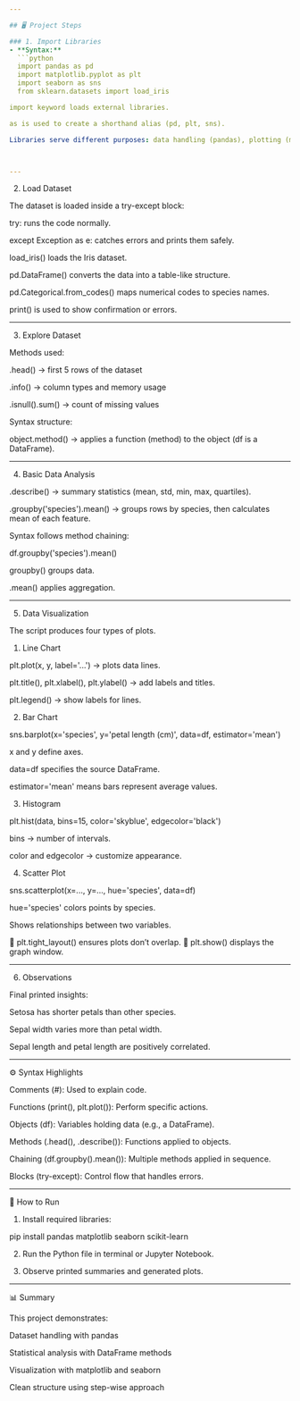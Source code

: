```yaml
---

## 🖥️ Project Steps

### 1. Import Libraries
- **Syntax:**
  ```python
  import pandas as pd
  import matplotlib.pyplot as plt
  import seaborn as sns
  from sklearn.datasets import load_iris

import keyword loads external libraries.

as is used to create a shorthand alias (pd, plt, sns).

Libraries serve different purposes: data handling (pandas), plotting (matplotlib, seaborn), and dataset loading (scikit-learn).



---
```


2. Load Dataset

The dataset is loaded inside a try-except block:

try: runs the code normally.

except Exception as e: catches errors and prints them safely.


load_iris() loads the Iris dataset.

pd.DataFrame() converts the data into a table-like structure.

pd.Categorical.from_codes() maps numerical codes to species names.

print() is used to show confirmation or errors.



---

3. Explore Dataset

Methods used:

.head() → first 5 rows of the dataset

.info() → column types and memory usage

.isnull().sum() → count of missing values


Syntax structure:

object.method() → applies a function (method) to the object (df is a DataFrame).




---

4. Basic Data Analysis

.describe() → summary statistics (mean, std, min, max, quartiles).

.groupby('species').mean() → groups rows by species, then calculates mean of each feature.

Syntax follows method chaining:

df.groupby('species').mean()

groupby() groups data.

.mean() applies aggregation.




---

5. Data Visualization

The script produces four types of plots.

1. Line Chart

plt.plot(x, y, label='...') → plots data lines.

plt.title(), plt.xlabel(), plt.ylabel() → add labels and titles.

plt.legend() → show labels for lines.



2. Bar Chart

sns.barplot(x='species', y='petal length (cm)', data=df, estimator='mean')

x and y define axes.

data=df specifies the source DataFrame.

estimator='mean' means bars represent average values.



3. Histogram

plt.hist(data, bins=15, color='skyblue', edgecolor='black')

bins → number of intervals.

color and edgecolor → customize appearance.



4. Scatter Plot

sns.scatterplot(x=..., y=..., hue='species', data=df)

hue='species' colors points by species.

Shows relationships between two variables.




📌 plt.tight_layout() ensures plots don’t overlap.
📌 plt.show() displays the graph window.


---

6. Observations

Final printed insights:

Setosa has shorter petals than other species.

Sepal width varies more than petal width.

Sepal length and petal length are positively correlated.



---

⚙️ Syntax Highlights

Comments (#): Used to explain code.

Functions (print(), plt.plot()): Perform specific actions.

Objects (df): Variables holding data (e.g., a DataFrame).

Methods (.head(), .describe()): Functions applied to objects.

Chaining (df.groupby().mean()): Multiple methods applied in sequence.

Blocks (try-except): Control flow that handles errors.



---

🚀 How to Run

1. Install required libraries:

pip install pandas matplotlib seaborn scikit-learn


2. Run the Python file in terminal or Jupyter Notebook.


3. Observe printed summaries and generated plots.




---

📊 Summary

This project demonstrates:

Dataset handling with pandas

Statistical analysis with DataFrame methods

Visualization with matplotlib and seaborn

Clean structure using step-wise approach

